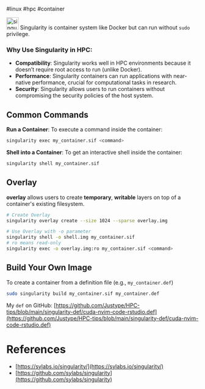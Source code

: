 #linux #hpc #container

<img alt="singularity logo" height=32 src="https://docs.sylabs.io/guides/3.0/user-guide/_static/logo.png" /> Singularity is container system like Docker but can run without `sudo` privilege.

### Why Use Singularity in HPC:

- **Compatibility**: Singularity works well in HPC environments because it doesn’t require root access to run (unlike Docker).
- **Performance**: Singularity containers can run applications with near-native performance, crucial for computational tasks in research.
- **Security**: Singularity allows users to run containers without compromising the security policies of the host system.

## Common Commands

**Run a Container**: To execute a command inside the container:

```bash
singularity exec my_container.sif <command>
```

**Shell into a Container**: To get an interactive shell inside the container:

```bash
singularity shell my_container.sif
```

## Overlay

**overlay** allows users to create **temporary**, **writable** layers on top of a container's existing filesystem.

```bash
# Create Overlay
singularity overlay create --size 1024 --sparse overlay.img

# Use Overlay with -o parameter
singularity shell -o shell.img my_container.sif
# ro means read-only
singularity exec -o overlay.img:ro my_container.sif <command>
```

## Build Your Own Image

To create a container from a definition file (e.g., `my_container.def`)

```bash
sudo singularity build my_container.sif my_container.def
```

My `def` on GitHub: [https://github.com/Justype/HPC-tips/blob/main/singularity-def/cuda-nvim-code-rstudio.def](https://github.com/Justype/HPC-tips/blob/main/singularity-def/cuda-nvim-code-rstudio.def)

# References

- [https://sylabs.io/singularity/](https://sylabs.io/singularity/)
- [https://github.com/sylabs/singularity](https://github.com/sylabs/singularity)

